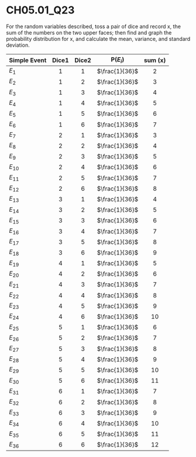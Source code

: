 # CH05.01_Q23 #

For the random variables described, toss a pair of dice and record x, the sum of the numbers on the two upper faces; then find and graph the probability distribution for x, and calculate the mean, variance, and standard deviation.


| Simple Event | Dice1 | Dice2 | P($E_i$)|sum (x) |
|--------------|:-----:|:-----:|:-------:|:------:|
| $E_1$        | 1     | 1     | $\frac{1}{36}$ | 2 |
| $E_2$        | 1     | 2     | $\frac{1}{36}$ | 3 |
| $E_3$        | 1     | 3     | $\frac{1}{36}$ | 4 |
| $E_4$        | 1     | 4     | $\frac{1}{36}$ | 5 |
| $E_5$        | 1     | 5     | $\frac{1}{36}$ | 6 |
| $E_6$        | 1     | 6     | $\frac{1}{36}$ | 7 |
| $E_7$        | 2     | 1     | $\frac{1}{36}$ | 3 |
| $E_8$        | 2     | 2     | $\frac{1}{36}$ | 4 |
| $E_9$        | 2     | 3     | $\frac{1}{36}$ | 5 |
| $E_10$       | 2     | 4     | $\frac{1}{36}$ | 6 |
| $E_11$       | 2     | 5     | $\frac{1}{36}$ | 7 |
| $E_12$       | 2     | 6     | $\frac{1}{36}$ | 8 |
| $E_13$       | 3     | 1     | $\frac{1}{36}$ | 4 |
| $E_14$       | 3     | 2     | $\frac{1}{36}$ | 5 |
| $E_15$       | 3     | 3     | $\frac{1}{36}$ | 6 |
| $E_16$       | 3     | 4     | $\frac{1}{36}$ | 7 |
| $E_17$       | 3     | 5     | $\frac{1}{36}$ | 8 |
| $E_18$       | 3     | 6     | $\frac{1}{36}$ | 9 |
| $E_19$       | 4     | 1     | $\frac{1}{36}$ | 5 |
| $E_20$       | 4     | 2     | $\frac{1}{36}$ | 6 |
| $E_21$       | 4     | 3     | $\frac{1}{36}$ | 7 |
| $E_22$       | 4     | 4     | $\frac{1}{36}$ | 8 |
| $E_23$       | 4     | 5     | $\frac{1}{36}$ | 9 |
| $E_24$       | 4     | 6     | $\frac{1}{36}$ | 10 |
| $E_25$       | 5     | 1     | $\frac{1}{36}$ | 6 |
| $E_26$       | 5     | 2     | $\frac{1}{36}$ | 7 |
| $E_27$       | 5     | 3     | $\frac{1}{36}$ | 8 |
| $E_28$       | 5     | 4     | $\frac{1}{36}$ | 9 |
| $E_29$       | 5     | 5     | $\frac{1}{36}$ | 10 |
| $E_30$       | 5     | 6     | $\frac{1}{36}$ | 11 |
| $E_31$       | 6     | 1     | $\frac{1}{36}$ | 7 |
| $E_32$       | 6     | 2     | $\frac{1}{36}$ | 8 |
| $E_33$       | 6     | 3     | $\frac{1}{36}$ | 9 |
| $E_34$       | 6     | 4     | $\frac{1}{36}$ | 10 |
| $E_35$       | 6     | 5     | $\frac{1}{36}$ | 11 |
| $E_36$       | 6     | 6     | $\frac{1}{36}$ | 12 |








